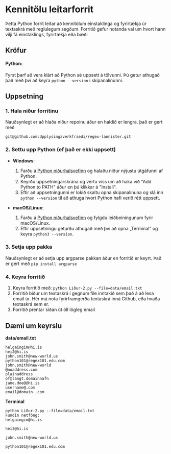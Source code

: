 # Kennitölu leitarforrit

Þetta Python forrit leitar að kennitölum einstaklinga og fyrirtækja úr textaskrá með reglulegum segðum. Forritið gefur notanda val um hvort hann vilji fá einstaklings, fyrirtækja eða bæði

## Kröfur

#### Python: 

Fyrst þarf að vera klárt að Python sé uppsett á tölvunni. Þú getur athugað það með því að keyra `python --version` í skipanalínunni.

## Uppsetning

### 1. Hala niður forritinu
Nauðsynlegt er að hlaða niður repoinu áður en haldið er lengra. það er gert með
```
git@github.com:Upplysingaverkfraedi/regex-lannister.git
```

### 2. Settu upp Python (ef það er ekki uppsett)
- **Windows**:
  1. Farðu á [Python niðurhalsvefinn](https://www.python.org/downloads/) og halaðu niður nýjustu útgáfunni af Python.
  2. Keyrðu uppsetningarskrána og vertu viss um að haka við "Add Python to PATH" áður en þú klikkar á "Install".
  3. Eftir að uppsetningunni er lokið skaltu opna skipanalínuna og slá inn `python --version` til að athuga hvort Python hafi verið rétt uppsett.

- **macOS/Linux**:
  1. Farðu á [Python niðurhalsvefinn](https://www.python.org/downloads/) og fylgdu leiðbeiningunum fyrir macOS/Linux.
  2. Eftir uppsetningu geturðu athugað með því að opna „Terminal“ og keyra `python3 --version`.

### 3. Setja upp pakka
Nauðsynlegt er að setja upp argparse pakkan áður en forritið er keyrt. Það er gert með
```pip install argparse```

### 4. Keyra forritið
  1. Keyra forritið með:
  ```python Liður-2.py --file=data/email.txt```
  2. Forritið biður um textaskrá í gegnum file inntakið sem það á að lesa email úr. Hér má nota fyrirframgerða textaskrá inná Github, eða hvaða textaskrá sem er.
  4. Forritið prentar síðan út öll lögleg email

## Dæmi um keyrslu

**data/email.txt**
```
helgaingim@hi.is
hei2@hi.is
john.smith@new-world.us
python101@regex101.edu.com
john.smith@new-world
@noaddress.com
plainaddress
of@langt.domainnafn
jane.doe@@hi.is
username@.com
email@domain..com
```

**Terminal**
```
python Liður-2.py --file=data/email.txt
Fundin netföng:
helgaingim@hi.is

hei2@hi.is

john.smith@new-world.us

python101@regex101.edu.com
```


